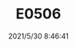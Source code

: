 ﻿---
layout: post 
title: E0506
overview: 
series: 
part_number: 0515-1
thumb_img: 
small_img: static/202105/515-20210530.jpg
date: 2021/5/30 8:46:41
---



